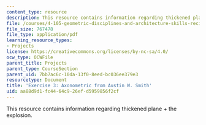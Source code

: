 ```yaml
---
content_type: resource
description: This resource contains information regarding thickened plane + the explosion.
file: /courses/4-105-geometric-disciplines-and-architecture-skills-reciprocal-methodologies-fall-2012/aa88d9d1fc4464c926efd5959856f2cf_MIT4_105F12_Axon_Ex3_AS.pdf
file_size: 767478
file_type: application/pdf
learning_resource_types:
- Projects
license: https://creativecommons.org/licenses/by-nc-sa/4.0/
ocw_type: OCWFile
parent_title: Projects
parent_type: CourseSection
parent_uid: 7bb7ac6c-10da-13f0-8eed-bc036ee379e3
resourcetype: Document
title: 'Exercise 3: Axonometric from Austin W. Smith'
uid: aa88d9d1-fc44-64c9-26ef-d5959856f2cf
---
```

This resource contains information regarding thickened plane + the explosion.